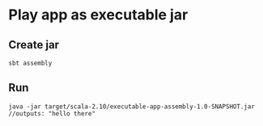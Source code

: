 # Play app as executable jar


## Create jar

    sbt assembly

## Run

    java -jar target/scala-2.10/executable-app-assembly-1.0-SNAPSHOT.jar
    //outputs: "hello there"
